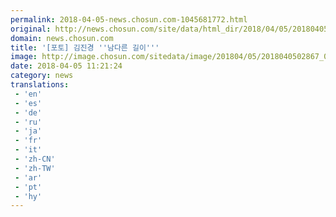 ```yaml
---
permalink: 2018-04-05-news.chosun.com-1045681772.html
original: http://news.chosun.com/site/data/html_dir/2018/04/05/2018040502949.html
domain: news.chosun.com
title: '[포토] 김진경 ''남다른 길이'''
image: http://image.chosun.com/sitedata/image/201804/05/2018040502867_0.jpg
date: 2018-04-05 11:21:24
category: news
translations: 
 - 'en'
 - 'es'
 - 'de'
 - 'ru'
 - 'ja'
 - 'fr'
 - 'it'
 - 'zh-CN'
 - 'zh-TW'
 - 'ar'
 - 'pt'
 - 'hy'
---
```


